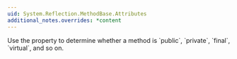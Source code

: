 ```yaml
---
uid: System.Reflection.MethodBase.Attributes
additional_notes.overrides: *content
---
```


<p>Use the <xref href="System.Reflection.MethodBase.Attributes"></xref> property to determine whether a method is `public`, `private`, `final`, `virtual`, and so on.</p>


